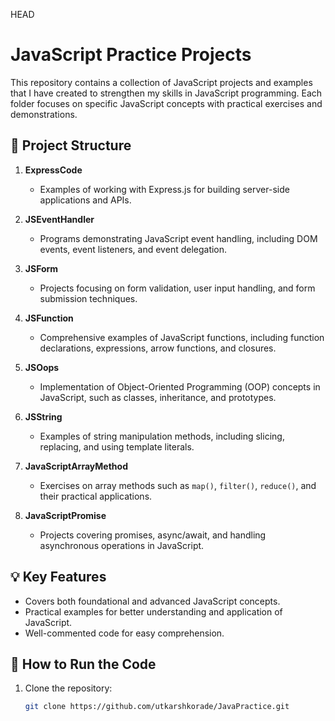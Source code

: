 HEAD
# JavaScript Practice Projects

This repository contains a collection of JavaScript projects and examples that I have created to strengthen my skills in JavaScript programming. Each folder focuses on specific JavaScript concepts with practical exercises and demonstrations.



## 📁 Project Structure

1. **ExpressCode**  
   - Examples of working with Express.js for building server-side applications and APIs.

2. **JSEventHandler**  
   - Programs demonstrating JavaScript event handling, including DOM events, event listeners, and event delegation.

3. **JSForm**  
   - Projects focusing on form validation, user input handling, and form submission techniques.

4. **JSFunction**  
   - Comprehensive examples of JavaScript functions, including function declarations, expressions, arrow functions, and closures.

5. **JSOops**  
   - Implementation of Object-Oriented Programming (OOP) concepts in JavaScript, such as classes, inheritance, and prototypes.

6. **JSString**  
   - Examples of string manipulation methods, including slicing, replacing, and using template literals.

7. **JavaScriptArrayMethod**  
   - Exercises on array methods such as `map()`, `filter()`, `reduce()`, and their practical applications.

8. **JavaScriptPromise**  
   - Projects covering promises, async/await, and handling asynchronous operations in JavaScript.


## 💡 Key Features
- Covers both foundational and advanced JavaScript concepts.
- Practical examples for better understanding and application of JavaScript.
- Well-commented code for easy comprehension.



## 🚀 How to Run the Code
1. Clone the repository:  
   ```bash
   git clone https://github.com/utkarshkorade/JavaPractice.git

